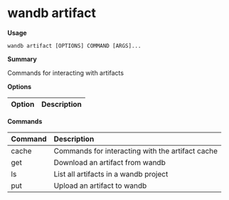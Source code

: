 # wandb artifact

**Usage**

`wandb artifact [OPTIONS] COMMAND [ARGS]...`

**Summary**

Commands for interacting with artifacts

**Options**

| **Option** | **Description** |
| :--- | :--- |

**Commands**

| **Command** | **Description** |
| :--- | :--- |
| cache | Commands for interacting with the artifact cache |
| get | Download an artifact from wandb |
| ls | List all artifacts in a wandb project |
| put | Upload an artifact to wandb |
